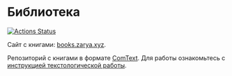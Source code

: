 # Библиотека

[![Actions Status](https://github.com/ZaryaXYZ/books/workflows/deploy_site/badge.svg)](https://github.com/ZaryaXYZ/books/actions)

Сайт с книгами: [books.zarya.xyz](https://books.zarya.xyz).

Репозиторий с книгами в формате [ComText](https://comtext.zarya.xyz/). Для работы ознакомьтесь с [инструкцией текстологической работы](https://comtext.zarya.xyz/intro.html).




